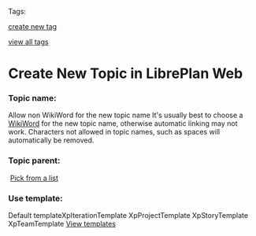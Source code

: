 <span id="PageTop"></span> Tags:

[create new tag](http://wiki.libreplan.org/bin/viewauth/TWiki/TagMeCreateNewTag?from=LibrePlan.WebCreateNewTopic)

[view all tags](twiki/TWiki/TagMeViewAllTags)

<span id="Create_New_Topic_in_LibrePlan_We"></span> Create New Topic in LibrePlan Web
=====================================================================================

### <span id="Topic_name"></span> Topic name:

Allow non WikiWord for the new topic name
It's usually best to choose a [WikiWord](twiki/TWiki/WikiWord) for the new topic name, otherwise automatic linking may not work. Characters not allowed in topic names, such as spaces will automatically be removed.

### <span id="Topic_parent"></span> Topic parent:

 <a href="/bin/view/LibrePlan/WebCreateNewTopic?topicparent=WebTopicList;pickparent=1" id="pickparent">Pick from a list</a>

### <span id="Use_template"></span> Use template:

Default templateXpIterationTemplate XpProjectTemplate XpStoryTemplate XpTeamTemplate <a href="http://wiki.libreplan.org/bin/view/TWiki/WebTemplateTopics?web=LibrePlan" id="viewtemplates">View templates</a>

 
